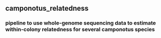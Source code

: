 ## camponotus_relatedness

### pipeline to use whole-genome sequencing data to estimate within-colony relatedness for several camponotus species

